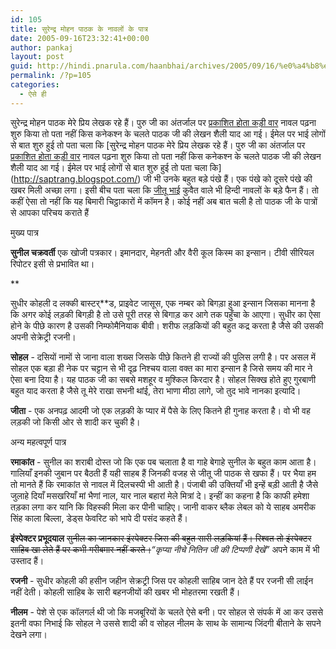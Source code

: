 ```yaml
---
id: 105
title: सुरेन्द्र मोहन पाठक के नावलों के पात्र
date: 2005-09-16T23:32:41+00:00
author: pankaj
layout: post
guid: http://hindi.pnarula.com/haanbhai/archives/2005/09/16/%e0%a4%b8%e0%a5%81%e0%a4%b0%e0%a5%87%e0%a4%a8%e0%a5%8d%e0%a4%a6%e0%a5%8d%e0%a4%b0-%e0%a4%ae%e0%a5%8b%e0%a4%b9%e0%a4%a8-%e0%a4%aa%e0%a4%be%e0%a4%a0%e0%a4%95-%e0%a4%95%e0%a5%87-%e0%a4%a8%e0%a4%be%e0%a4%/
permalink: /?p=105
categories:
  - ऐसे ही
---
```

सुरेन्द्र मोहन पाठक मेरे प्रिय लेखक रहे हैं। पुरु जी का अंतर्जाल पर [प्रकाशित होता कड़ी वार](http://pages123.blogspot.com/) नावल पढ़ना शुरु किया तो पता नहीं किस कनेकश्न के चलते पाठक जी की लेखन शैली याद आ गई। ईमेल पर भाई लोगों से बात शुरु हुई तो पता चला कि [सुरेन्द्र मोहन पाठक मेरे प्रिय लेखक रहे हैं। पुरु जी का अंतर्जाल पर [प्रकाशित होता कड़ी वार](http://pages123.blogspot.com/) नावल पढ़ना शुरु किया तो पता नहीं किस कनेकश्न के चलते पाठक जी की लेखन शैली याद आ गई। ईमेल पर भाई लोगों से बात शुरु हुई तो पता चला कि](http://saptrang.blogspot.com/) जी भी उनके बहुत बड़े पंखे हैं। एक पंखे को दूसरे पंखे की खबर मिली अच्छा लगा। इसी बीच पता चला कि [जीतू भाई](http://jitu.info/merapanna) कुवैत वाले भी हिन्दी नावलों के बड़े फैन हैं। तो कहीं ऐसा तो नहीं कि यह बिमारी चिट्ठाकारों में कॉमन है। कोई नहीं अब बात चली है तो पाठक जी के पात्रों से आपका परिचय कराते हैं

मुख्य पात्र

**सुनील चक्रवर्ती**   एक खोजी पत्रकार। इमानदार, मेहनती और वैरी कूल किस्म का इन्सान। टीवी सीरियल रिपोटर इसी से प्रभावित था।
  
**
  
सुधीर कोहली   द लक्की बास्टर्**ड, प्राइवेट जासूस, एक नम्बर को बिगड़ा हुआ इन्सान जिसका मानना है कि अगर कोई लड़की बिगड़ी है तो उसे पूरी तरह से बिगाड़ कर आगे तक पहुँचा के आएगा। सुधीर का ऐसा होने के पीछे कारण है उसकी निम्फोमैनियाक बीवी। शरीफ लड़कियों की बहुत कद्र करता है जैसे की उसकी अपनी सेक्रेट्री रजनी।

**सोहल** - दसियों नामों से जाना वाला शख्स जिसके पीछे कितने ही राज्यों की पुलिस लगी है। पर असल में सोहल एक बड़ा ही नेक पर चट्टान से भी दृढ़ निश्चय वाला वक्त का मारा इन्सान है जिसे समय की मार ने ऐसा बना दिया है। यह पाठक जी का सबसे मशहूर व मुश्किल किरदार है। सोहल सिक्ख होते हुए गुरबाणी बहुत याद करता है जैसे तू मेरे राखा सभनी थांई, तेरा भाणा मीठा लागे, जो तुद भावे नानका इत्यादि।

**जीता** - एक अनपढ़ आदमी जो एक लड़की के प्यार में पैसे के लिए कितने ही गुनाह करता है। वो भी वह लड़की जो किसी ओर से शादी कर चुकी है।

अन्य महत्वपूर्ण पात्र

**रमाकांत** - सुनील का शराबी दोस्त जो कि एक पब चलाता है वा गाहे बेगाहे सुनील के बहुत काम आता है। गालियाँ इनकी जुबान पर बैठती हैं यही साहब हैं जिनकी वजह से जीतू जी पाठक से खफा हैं। पर भैया हम तो मानते हैं कि रमाकांत से नावल में दिलचस्पी भी आती है। पंजाबी की उक्तियाँ भी इन्हें बड़ी आती है जैसे जुलाहे दियाँ मसखरियाँ मां भैणां नाल, यार नाल बहारां मेले मित्रां दे। इन्हीं का कहना है कि काफी हमेशा तड़का लगा कर यानि कि विहस्की मिला कर पीनी चाहिए। जानी वाकर ब्लैक लेबल को ये साहब अमरीक सिंह काला बिल्ला, डेड्स फेवरिट को भापे दी पसंद कहते हैं।

**इंस्पेक्टर प्रभूदयाल**   <strike>सुनील का जानकार इंस्पेक्टर जिस की बहुत सारी लड़कियां हैं। रिश्वत तो इंस्पेक्टर साहिब खा लेते हैं पर कभी गरीबमार नहीं करते।</strike>_&#8220;कृप्या नीचे नितिन जी की टिप्पणी देखें&#8221;_ अपने काम में भी उस्ताद हैं।

**रजनी** - सुधीर कोहली की हसीन जहीन सेक्रट्री जिस पर कोहली साहिब जान देते हैं पर रजनी सी लाईन नहीं देती। कोहली साहिब के सारी बहनजीयों की खबर भी मोहतरमा रखती हैं।

**नीलम** - पेशे से एक कॉलगर्ल थी जो कि मजबूरियों के चलते ऐसे बनी। पर सोहल से संपर्क में आ कर उससे इतनी वफा निभाई कि सोहल ने उससे शादी की व सोहल नीलम के साथ के सामान्य जिंदगी बीताने के सपने देखने लगा।
